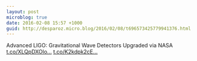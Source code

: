```yaml
---
layout: post
microblog: true
date: 2016-02-08 15:57 +1000
guid: http://desparoz.micro.blog/2016/02/08/t696573425779941376.html
---
```

Advanced LIGO: Gravitational Wave Detectors Upgraded     via NASA [t.co/XLQpDXOlo...](https://t.co/XLQpDXOlo2) [t.co/K2kdpk2cE...](https://t.co/K2kdpk2cEN)
